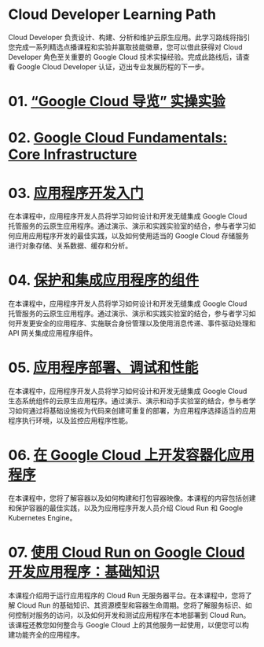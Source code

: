 # Cloud Developer Learning Path
Cloud Developer 负责设计、构建、分析和维护云原生应用。此学习路线将指引您完成一系列精选点播课程和实验并赢取技能徽章，您可以借此获得对 Cloud Developer 角色至关重要的 Google Cloud 技术实操经验。完成此路线后，请查看 Google Cloud Developer 认证，迈出专业发展历程的下一步。

# 01. [“Google Cloud 导览” 实操实验](../labs/GSP282.md)

# 02. [Google Cloud Fundamentals: Core Infrastructure](../CloudEngineerLearningPath/GoogleCloudFundamentals_CoreInfrastructure.md)

# 03. [应用程序开发入门](./GettingStarted_ApplicationDevelopment.md)
在本课程中，应用程序开发人员将学习如何设计和开发无缝集成 Google Cloud 托管服务的云原生应用程序。通过演示、演示和实践实验室的结合，参与者学习如何应用应用程序开发的最佳实践，以及如何使用适当的 Google Cloud 存储服务进行对象存储、关系数据、缓存和分析。

# 04. [保护和集成应用程序的组件](./SecuringIntegratingComponents.md)
在本课程中，应用程序开发人员将学习如何设计和开发无缝集成 Google Cloud 托管服务的云原生应用程序。通过演示、演示和实践实验室的结合，参与者学习如何开发更安全的应用程序、实施联合身份管理以及使用消息传递、事件驱动处理和 API 网关集成应用程序组件。

# 05. [应用程序部署、调试和性能](./AppDeploymentDebuggingPerformance.md)
在本课程中，应用程序开发人员将学习如何设计和开发无缝集成 Google Cloud 生态系统组件的云原生应用程序。通过演示、演示和动手实验室的结合，参与者学习如何通过将基础设施视为代码来创建可重复的部署，为应用程序选择适当的应用程序执行环境，以及监控应用程序性能。

# 06. [在 Google Cloud 上开发容器化应用程序](./DevelopingContainerizedApplications.md)
在本课程中，您将了解容器以及如何构建和打包容器映像。本课程的内容包括创建和保护容器的最佳实践，以及为应用程序开发人员介绍 Cloud Run 和 Google Kubernetes Engine。

# 07. [使用 Cloud Run on Google Cloud 开发应用程序：基础知识](./DevelopAppwithCloudRun.md)
本课程介绍用于运行应用程序的 Cloud Run 无服务器平台。在本课程中，您将了解 Cloud Run 的基础知识、其资源模型和容器生命周期。您将了解服务标识、如何控制对服务的访问，以及如何开发和测试应用程序在本地部署到 Cloud Run。该课程还教您如何整合与 Google Cloud 上的其他服务一起使用，以便您可以构建功能齐全的应用程序。
